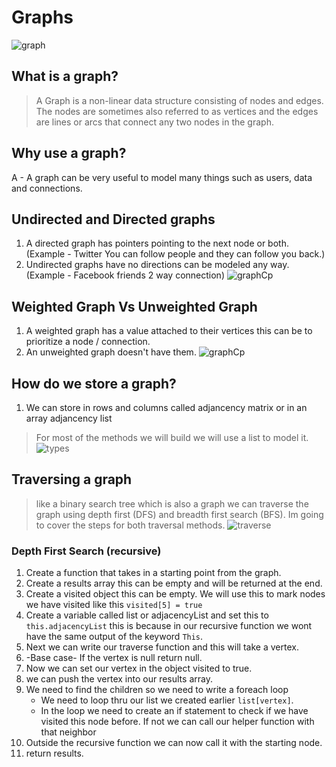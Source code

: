 # Graphs

![graph](https://adrianmejia.com/images/graph-parts.jpg)

## What is a graph?
> A Graph is a non-linear data structure consisting of nodes and edges. The nodes are sometimes also referred to as vertices and the edges are lines or arcs that connect any two nodes in the graph.

## Why use a graph?
 A - A graph can be very useful to model many things such as users, data and connections. 

## Undirected and Directed graphs
1. A directed graph has pointers pointing to the next node or both. (Example - Twitter You can follow people and they can follow you back.)
2. Undirected graphs have no directions can be modeled any way. (Example - Facebook friends 2 way connection)
![graphCp](https://miro.medium.com/max/4106/1*HpYMnHjGZWmH9NKRG05lAg.jpeg)

## Weighted Graph Vs Unweighted Graph
1. A weighted graph has a value attached to their vertices this can be to prioritize a node / connection.
2. An unweighted graph doesn't have them.
![graphCp](https://www.bogotobogo.com/python/images/Graph/graph_diagram.png)  

## How do we store a graph? 
1. We can store in rows and columns called adjancency matrix or in an array adjancency list 
> For most of the methods we will build we will use a list to model it. 
![types](https://www.researchgate.net/profile/Anirban_Mitra11/publication/272172339/figure/fig1/AS:392001062227980@1470471744830/Fig-3-i-Digraph-G-ii-Adjacency-Matrix-of-G-iii-Adjacency-List-of-G-Considering-an.png)

## Traversing a graph
> like a binary search tree which is also a graph we can traverse the graph using depth first (DFS) and breadth first search (BFS). 
> Im going to cover the steps for both traversal methods. 
![traverse](https://open4tech.com/wp-content/uploads/2019/01/BFS-DFS.png)

### Depth First Search (recursive)
1. Create a function that takes in a starting point from the graph. 
2. Create a results array this can be empty and will be returned at the end. 
3. Create a visited object this can be empty. We will use this to mark nodes we have visited like this ``` visited[5] = true ```
4. Create a variable called list or adjacencyList and set this to ``` this.adjacencyList``` this is because in our recursive function we wont have the same output of the keyword ``` This ```.
5. Next we can write our traverse function and this will take a vertex. 
6.  -Base case- If the vertex is null return null. 
7. Now we can set our vertex in the object visited to true. 
8. we can push the vertex into our results array. 
9. We need to find the children so we need to write a foreach loop
   * We need to loop thru our list we created earlier ``` list[vertex] ```.
   * In the loop we need to create an if statement to check if we have visited this node before. If not we can call our helper function with that neighbor
10. Outside the recursive function we can now call it with the starting node. 
11. return results.